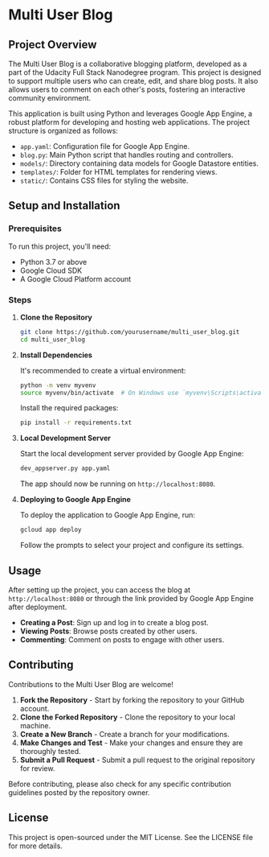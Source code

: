 # Multi User Blog

## Project Overview

The Multi User Blog is a collaborative blogging platform, developed as a part of the Udacity Full Stack Nanodegree program. This project is designed to support multiple users who can create, edit, and share blog posts. It also allows users to comment on each other's posts, fostering an interactive community environment.

This application is built using Python and leverages Google App Engine, a robust platform for developing and hosting web applications. The project structure is organized as follows:

- `app.yaml`: Configuration file for Google App Engine.
- `blog.py`: Main Python script that handles routing and controllers.
- `models/`: Directory containing data models for Google Datastore entities.
- `templates/`: Folder for HTML templates for rendering views.
- `static/`: Contains CSS files for styling the website.

## Setup and Installation

### Prerequisites

To run this project, you'll need:

- Python 3.7 or above
- Google Cloud SDK
- A Google Cloud Platform account

### Steps

1. **Clone the Repository**

   ```bash
   git clone https://github.com/yourusername/multi_user_blog.git
   cd multi_user_blog
   ```

2. **Install Dependencies**

   It's recommended to create a virtual environment:

   ```bash
   python -m venv myvenv
   source myvenv/bin/activate  # On Windows use `myvenv\Scripts\activate`
   ```

   Install the required packages:

   ```bash
   pip install -r requirements.txt
   ```

3. **Local Development Server**

   Start the local development server provided by Google App Engine:

   ```bash
   dev_appserver.py app.yaml
   ```

   The app should now be running on `http://localhost:8080`.

4. **Deploying to Google App Engine**

   To deploy the application to Google App Engine, run:

   ```bash
   gcloud app deploy
   ```

   Follow the prompts to select your project and configure its settings.

## Usage

After setting up the project, you can access the blog at `http://localhost:8080` or through the link provided by Google App Engine after deployment.

- **Creating a Post**: Sign up and log in to create a blog post.
- **Viewing Posts**: Browse posts created by other users.
- **Commenting**: Comment on posts to engage with other users.

## Contributing

Contributions to the Multi User Blog are welcome!

1. **Fork the Repository** - Start by forking the repository to your GitHub account.
2. **Clone the Forked Repository** - Clone the repository to your local machine.
3. **Create a New Branch** - Create a branch for your modifications.
4. **Make Changes and Test** - Make your changes and ensure they are thoroughly tested.
5. **Submit a Pull Request** - Submit a pull request to the original repository for review.

Before contributing, please also check for any specific contribution guidelines posted by the repository owner.

## License

This project is open-sourced under the MIT License. See the LICENSE file for more details.